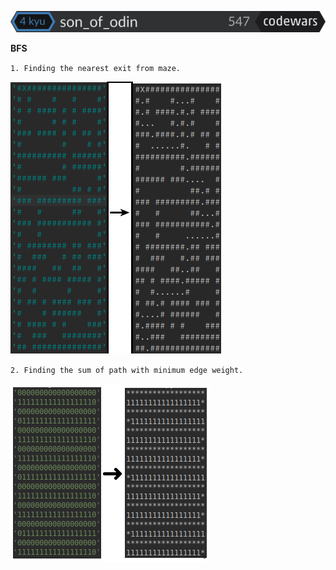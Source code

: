 ![](https://github.com/TTomasik/python_practice/blob/master/images/small.svg)

**BFS**

`1. Finding the nearest exit from maze.`

![](https://github.com/TTomasik/python_practice/blob/master/images/maze.png)

`2. Finding the sum of path with minimum edge weight.`

![](https://github.com/TTomasik/python_practice/blob/master/images/alpinist.png)
